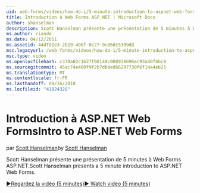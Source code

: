```yaml
---
uid: web-forms/videos/how-do-i/5-minute-introduction-to-aspnet-web-forms
title: Introduction à Web Forms ASP.NET | Microsoft Docs
author: shanselman
description: Scott Hanselman présente une présentation de 5 minutes à Web Forms ASP.NET.
ms.author: riande
ms.date: 04/12/2011
ms.assetid: 44dfd1e3-2b19-490f-8c27-9c860c5309d8
msc.legacyurl: /web-forms/videos/how-do-i/5-minute-introduction-to-aspnet-web-forms
msc.type: video
ms.openlocfilehash: c370a82c1627f98148c008938696ec93a40fbbc8
ms.sourcegitcommit: 45ac74e400f9f2b7dbded66297730f6f14a4eb25
ms.translationtype: MT
ms.contentlocale: fr-FR
ms.lasthandoff: 08/16/2018
ms.locfileid: "41824328"
---
```

<a name="intro-to-aspnet-web-forms"></a><span data-ttu-id="48770-103">Introduction à ASP.NET Web Forms</span><span class="sxs-lookup"><span data-stu-id="48770-103">Intro to ASP.NET Web Forms</span></span>
====================
<span data-ttu-id="48770-104">par [Scott Hanselman](https://github.com/shanselman)</span><span class="sxs-lookup"><span data-stu-id="48770-104">by [Scott Hanselman](https://github.com/shanselman)</span></span>

<span data-ttu-id="48770-105">Scott Hanselman présente une présentation de 5 minutes à Web Forms ASP.NET.</span><span class="sxs-lookup"><span data-stu-id="48770-105">Scott Hanselman presents a 5 minute introduction to ASP.NET Web Forms.</span></span>

[<span data-ttu-id="48770-106">&#9654;Regardez la vidéo (5 minutes)</span><span class="sxs-lookup"><span data-stu-id="48770-106">&#9654; Watch video (5 minutes)</span></span>](https://channel9.msdn.com/Blogs/ASP-NET-Site-Videos/5-minute-introduction-to-aspnet-web-forms)
